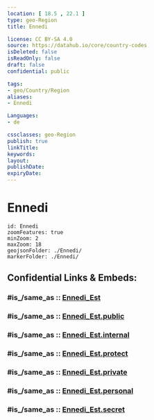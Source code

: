 ```yaml
---
location: [ 18.5 , 22.1 ] 
type: geo-Region
title: Ennedi

license: CC BY-SA 4.0
source: https://datahub.io/core/country-codes
isDeleted: false
isReadOnly: false
draft: false
confidential: public

tags:
- geo/Country/Region
aliases:
- Ennedi

Languages:
- de

cssclasses: geo-Region
publish: true
linkTitle: 
keywords: 
layout: 
publishDate: 
expiryDate: 
---
```


# Ennedi

```leaflet
id: Ennedi
zoomFeatures: true 
minZoom: 2 
maxZoom: 18
geojsonFolder: ./Ennedi/
markerFolder: ./Ennedi/
```


## Confidential Links & Embeds: 

### #is_/same_as :: [Ennedi_Est](/_Standards/Earth/Continent/Africa/Africa~Central/Chad/Regions~Chad/Ennedi_Est.md) 

### #is_/same_as :: [Ennedi_Est.public](/_public/Earth/Continent/Africa/Africa~Central/Chad/Regions~Chad/Ennedi_Est.public.md) 

### #is_/same_as :: [Ennedi_Est.internal](/_internal/Earth/Continent/Africa/Africa~Central/Chad/Regions~Chad/Ennedi_Est.internal.md) 

### #is_/same_as :: [Ennedi_Est.protect](/_protect/Earth/Continent/Africa/Africa~Central/Chad/Regions~Chad/Ennedi_Est.protect.md) 

### #is_/same_as :: [Ennedi_Est.private](/_private/Earth/Continent/Africa/Africa~Central/Chad/Regions~Chad/Ennedi_Est.private.md) 

### #is_/same_as :: [Ennedi_Est.personal](/_personal/Earth/Continent/Africa/Africa~Central/Chad/Regions~Chad/Ennedi_Est.personal.md) 

### #is_/same_as :: [Ennedi_Est.secret](/_secret/Earth/Continent/Africa/Africa~Central/Chad/Regions~Chad/Ennedi_Est.secret.md)

